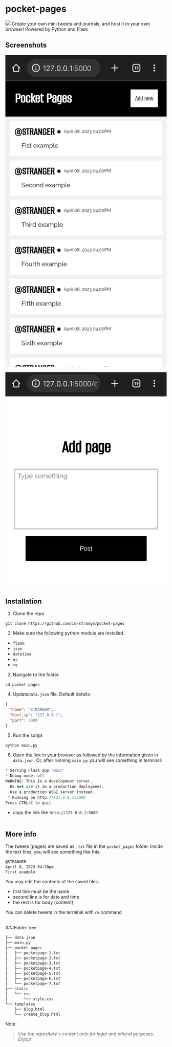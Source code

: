 # pocket-pages
![](https://badgen.net/badge/license/MIT/blue)
Create your own mini tweets and journals, and host it in your own browser! Powered by Python and Flask

## Screenshots
![](assets/Screenshot_2023_0408_162539.png)  


![](assets/Screenshot_2023_0408_163138.png)  

## Installation
1. Clone the repo
```
git clone https://github.com/im-strange/pocket-pages
```
2. Make sure the following python module are installed.
 - `flask`
 - `json`
 - `datetime`
 - `os`
 - `re`
3. Navigate to the folder.
```
cd pocket-pages
```
4. Update`data.json` file. Default details:
```json
{
  "name": "STRANGER",
  "host_ip": "127.0.0.1",
  "port": 5000
}
```
5. Run the script
```
python main.py
```
6. Open the link in your browser as followed by the information given in `data.json`.
Or, after running `main.py` you will see something in terminal:
```py
* Serving Flask app 'main'
* Debug mode: off
WARNING: This is a development server.
  Do not use it in a production deployment.
  Use a production WSGI server instead.
 * Running on http://127.0.0.1:5000
Press CTRL+C to quit
```
- copy the link like `http://127.0.0.1:5000`
<br><br> 

## More info
The tweets (pages) are saved as `.txt` file in the `pocket_pages` folder.
Inside the text files, you will see something like this:

```
@STRANGER
April 8, 2023 04:20pm
First example
```

You may edit the contents of the saved files.
- first line must be the name
- second line is for date and time
- the rest is for body (content)  

You can delete tweets in the terminal with `rm` command  
<br> 

###Folder tree
```
├── data.json
├── main.py
├── pocket_pages
│   ├── pocketpage-1.txt
│   ├── pocketpage-2.txt
│   ├── pocketpage-3.txt
│   ├── pocketpage-4.txt
│   ├── pocketpage-5.txt
│   ├── pocketpage-6.txt
│   └── pocketpage-7.txt
├── static
│   └── css
│       └── style.css
└── templates
    ├── blog.html
    └── create_blog.html
```
   

Note:
> *Use the repository's content only for legal and ethical purposes. Enjoy!*

